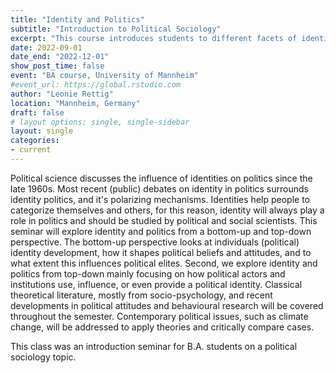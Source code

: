 ```yaml
---
title: "Identity and Politics"
subtitle: "Introduction to Political Sociology"
excerpt: "This course introduces students to different facets of identity in politics. It moreover covers how group identities are developed in the first place, and discusses what role identity plays for democracy."
date: 2022-09-01
date_end: "2022-12-01"
show_post_time: false
event: "BA course, University of Mannheim"
#event_url: https://global.rstudio.com
author: "Leonie Rettig"
location: "Mannheim, Germany"
draft: false
# layout options: single, single-sidebar
layout: single
categories:
- current
---
```


Political science discusses the influence of identities on politics since the late 1960s. Most recent (public) debates on identity in politics surrounds identity politics, and it's polarizing mechanisms. Identities help people to categorize themselves and others, for this reason, identity will always play a role in politics and should be studied by political and social scientists. This seminar will explore identity and politics from a bottom-up and top-down perspective. The bottom-up perspective looks at individuals (political) identity development, how it shapes political beliefs and attitudes, and to what extent this influences political elites. Second, we explore identity and politics from top-down mainly focusing on how political actors and institutions use, influence, or even provide a political identity. Classical theoretical literature, mostly from socio-psychology, and recent developments in political attitudes and behavioural research will be covered throughout the semester. Contemporary political issues, such as climate change, will be addressed to apply theories and critically compare cases.

This class was an introduction seminar for B.A. students on a political sociology topic. 
